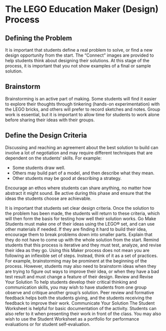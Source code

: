 # The LEGO Education Maker (Design) Process

## Defining the Problem

It is important that students define a real problem to solve, or find a new design opportunity from the start. The “Connect” images are provided to help students think about designing their solutions. At this stage of the process, it is important that you not show examples of a final or sample solution. 

## Brainstorm

Brainstorming is an active part of making. Some students will find it easier to explore their thoughts through tinkering (hands-on experimentation) with the LEGO bricks, and others will prefer to record sketches and notes. Group work is essential, but it is important to allow time for students to work alone before sharing their ideas with their groups.

## Define the Design Criteria

Discussing and reaching an agreement about the best solution to build can involve a lot of negotiation and may require different techniques that are dependent on the students’ skills. For example:

* Some students draw well.
* Others may build part of a model, and then describe what they mean.
* Other students may be good at describing a strategy.

Encourage an ethos where students can share anything, no matter how abstract it might sound. Be active during this phase and ensure that the ideas the students choose are achievable.

It is important that students set clear design criteria. Once the solution to the problem has been made, the students will return to these criteria, which will then form the basis for testing how well their solution works.
Go Make Students must make one of their ideas using the LEGO® set, and can use other materials if needed. If they are finding it hard to build their idea, encourage them to break problems down into smaller parts. Explain that they do not have to come up with the whole solution from the start. Remind students that this process is iterative and they must test, analyze, and revise their idea as they go.
Using this Maker process does not mean you are following an inflexible set of steps. Instead, think of it as a set of practices.
For example, brainstorming may be prominent at the beginning of the process. However, students may also need to brainstorm ideas when they are trying to figure out ways to improve their idea, or when they have a bad test result and must change a feature of their design.
Review and Revise Your Solution To help students develop their critical thinking and communication skills, you may wish to have students from one group observe and critique another group’s solution. Peer review and formative feedback helps both the students giving, and the students receiving the feedback to improve their work.
Communicate Your Solution The Student Worksheet is helpful for basic documentation of the activity. Students can also refer to it when presenting their work in front of the class. You may also wish to use the Student Worksheet as a portfolio for performance evaluations or for student self-evaluation.
